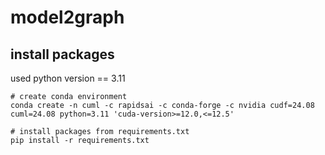 # model2graph

## install packages
used python version == 3.11
```shell
# create conda environment
conda create -n cuml -c rapidsai -c conda-forge -c nvidia cudf=24.08 cuml=24.08 python=3.11 'cuda-version>=12.0,<=12.5'

# install packages from requirements.txt
pip install -r requirements.txt

```